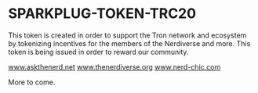 # SPARKPLUG-TOKEN-TRC20

This token is created in order to support the Tron network and ecosystem by tokenizing incentives for the members of the Nerdiverse and more. 
This token is being issued in order to reward our community.

www.askthenerd.net
www.thenerdiverse.org
www.nerd-chic.com

More to come.
